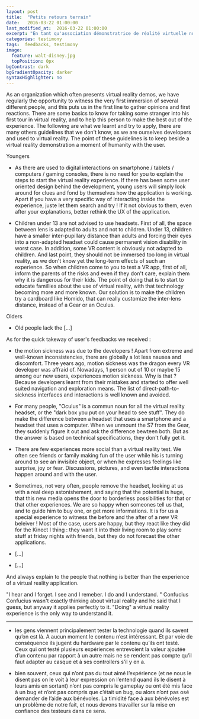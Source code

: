 ```yaml
---
layout: post
title:  "Petits retours terrain"
date:   2016-03-22 01:00:00
last_modified_at:  2016-03-22 01:00:00
excerpt: "En tant qu'association démonstratrice de réalité virtuelle nous avons l'occasion de vivre les premières immersions de baucoup de personnes, ce qui nous met aux premières lignes..."
categories: testimony
tags:  feedbacks, testimony
image:
  feature: walt-disney.jpg
  topPosition: 0px
bgContrast: dark
bgGradientOpacity: darker
syntaxHighlighter: no
---
```



As an organization which often presents virtual reality demos, we have regularly the opportunity to witness the very first immersion of several different people, and this puts us in the first line to gather opinions and first reactions. There are some basics to know for taking some stranger into his first tour in virtual reality, and to help this person to make the best out of the experience. The following are what we learnt and try to apply, there are many others guidelines that we don't know, as we are ourselves developers and used to virtual reality. The point of these guidelines is to keep beside a virtual reality demonstration a moment of humanity with the user. 

Youngers 

- As there are used to digital interactions on smartphone / tablets / computers / gaming consoles, there is no need for you to explain the steps to start the virtual reality experience. If there has been some user oriented design behind the development, young users will simply look around for clues and fond by themselves how the application is working. Apart if you have a very specific way of interacting inside the experience, juste let them search and try ! If it not obvious to them, even after your explanations, better rethink the UX of the application.

- Children under 13 are not advised to use headsets. First of all, the space between lens is adapted to adults and not to children. Under 13, children have a smaller inter-pupillary distance than adults and forcing their eyes into a non-adapted headset could cause permanent vision disability in worst case. In addition, some VR content is obviously not adapted to children. And last point, they should not be immersed too long in virtual reality, as we don't know yet the long-term effects of such an experience. So when children come to you to test a VR app, first of all, inform the parents of the risks and even if they don't care, explain them why it is dangerous for their kids. The point of doing that is to start to educate famillies about the use of virtual reality, with that technology becoming more and more known. Our solution is to make the children try a cardboard like Homido, that can really customize the inter-lens distance, instead of a Gear or an Oculus.

Olders

- Old people lack the [...]


As for the quick takeway of user's feedbacks we received :

 - the motion sickness was due to the developers ! Apart from extreme and well-known inconsistencies, there are globally a lot less nausea and discomfort. Three years ago, motion sickness was the dragon every VR developer was affraid of. Nowadays, 1 person out of 10 or maybe 15 among our new users, experiences motion sickness. Why is that ? Because developers learnt from their mistakes and started to offer well suited navigation and exploration means. The list of direct-path-to-sickness interfaces and interactions is well known and avoided. 

 - For many people, "Oculus" is a commun noun for all the virtual reality headset, or the "dark box you put on your head to see stuff". They do make the difference between a headset that uses a smartphone and a headset that uses a computer. When we unmount the S7 from the Gear, they suddenly figure it out and ask the difference bewteen both. But as the answer is based on technical specifications, they don't fully get it. 

 - There are few experiences more social than a virtual reality test. We often see friends or family making fun of the user while his is turning around to see an invisible object, or when he expresses feelings like surprise, joy or fear. Discussions, pictures, and even tactile interactions happen around and with the user.  

 - Sometimes, not very often, people remove the headset, looking at us with a real deep astonishement, and saying that the potential is huge, that this new media opens the door to borderless possibilities for that or that other experiences. We are so happy when someones tell us that, and to guide him to buy one, or get more informations. It is for us a special experience to witness the before and the after of a new VR beleiver ! Most of the case, users are happy, but they react like they did for the Kinect I thing : they want it into their living room to play some stuff at friday nights with friends, but they do not forecast the other applications.

- [...]

- [...]


And always explain to the people that nothing is better than the experience of a virtual reality application. 

"I hear and I forget. I see and I remeber. I do and I understand. " Confucius
Confucius wasn't exactly thinking about virtual reality and he said that I guess, but anyway it applies perfectly to it. "Doing" a virtual reality experience is the only way to understand it.

---------

- les gens viennent principalement tester la technologie quand ils savent qu’on est là. A aucun moment le contenu n’est intéressant. Et par voie de conséquence ils jugent du hardware par le contenu qu’ils ont testé. Ceux qui ont testé plusieurs expériences entrevoient la valeur ajoutée d’un contenu par rapport à un autre mais ne se rendent pas compte qu’il faut adapter au casque et à ses controllers s’il y en a.


- bien souvent, ceux qui n’ont pas du tout aimé l’expérience (et ne nous le disent pas on le voit à leur expression on l’entend quand ils le disent à leurs amis en sortant) n’ont pas compris le gameplay ou ont été mis face à un bug et n’ont pas compris que c’était un bug, ou alors n’ont pas osé demander de l’aide aux bénévoles. La timidité face à aux bénévoles est un problème de notre fait, et nous devons travailler sur la mise en confiance des testeurs dans ce sens.

